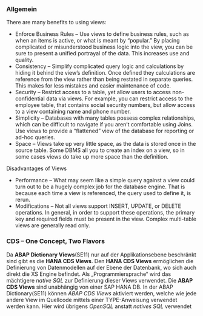 
### Allgemein

There are many benefits to using views:

* Enforce Business Rules – Use views to define business rules, such as when an items is active, or what is meant by “popular.”  By placing complicated or misunderstood business logic into the view, you can be sure to present a unified portrayal of the data.  This increases use and quality.
* Consistency – Simplify complicated query logic and calculations by hiding it behind the view’s definition.  Once defined they calculations are reference from the view rather than being restated in separate queries.  This makes for less mistakes and easier maintenance of code.
* Security – Restrict access to a table, yet allow users to access non-confidential data via views.  For example, you can restrict access to the employee table, that contains social security numbers, but allow access to a view containing name and phone number.
* Simplicity – Databases with many tables possess complex relationships, which can be difficult to navigate if you aren’t comfortable using Joins.  Use views to provide a “flattened” view of the database for reporting or ad-hoc queries.
* Space – Views take up very little space, as the data is stored once in the source table.  Some DBMS all you to create an index on a view, so in some cases views do take up more space than the definition.
 

Disadvantages of Views

* Performance – What may seem like a simple query against a view could turn out to be a hugely complex job for the database engine.  That is because each time a view is referenced, the query used to define it, is rerun.
* Modifications – Not all views support INSERT, UPDATE, or DELETE operations.  In general, in order to support these operations, the primary key and required fields must be present in the view.  Complex multi-table views are generally read only.


### CDS – One Concept, Two Flavors
Da **ABAP Dictionary Views**(SE11) nur auf der Applikationsebene beschränkt sind gibt es die **HANA CDS Views**. 
Den **HANA CDS Views** ermöglichen die Definierung von Datenmodellen auf der Ebene der Datenbank, wo sich auch direkt die XS Engine befindet. Als „Programmiersprache“ wird das mächtigere *native SQL* zur Definierung dieser Views verwendet.
Die **ABAP CDS Views** sind unabhängig von einer SAP HANA DB. In der ABAP Dictionary(SE11) können *ABAP CDS Views* aktiviert werden, welche wie jede andere View im Quellcode mittels einer TYPE-Anweisung verwendet werden kann. Hier wird übrigens *OpenSQL* anstatt *natives SQL* verwendet
